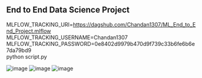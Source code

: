 ## End to End Data Science Project


MLFLOW_TRACKING_URI=https://dagshub.com/Chandan1307/ML_End_to_End_Project.mlflow \
MLFLOW_TRACKING_USERNAME=Chandan1307 \
MLFLOW_TRACKING_PASSWORD=0e8402d9979b470d9f739c33b6fe6b6e7da79bd9 \
python script.py

![image](https://github.com/Chandan1307/ML_End_to_End_Project/assets/107146517/9e04074d-a5bd-4b4d-aea5-19f43c094184)
![image](https://github.com/Chandan1307/ML_End_to_End_Project/assets/107146517/1bae7d9f-5715-435e-981f-aed21c428e11)
![image](https://github.com/Chandan1307/ML_End_to_End_Project/assets/107146517/f0a16e2f-64e9-46b8-899c-73c9021819ff)

